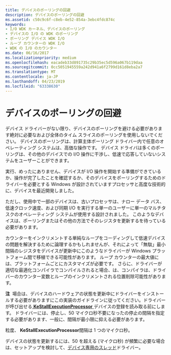 ```yaml
---
title: デバイスのポーリングの回避
description: デバイスのポーリングの回避
ms.assetid: c50c9c6f-c8eb-4e52-854a-3ebc4fdc874c
keywords:
- I/O WDK カーネル、デバイスのポーリング
- デバイスの I/O の WDK のポーリング
- ポーリング デバイス WDK I/O
- ループ カウンターの WDK I/O
- WDK の I/O のカウンター
ms.date: 06/16/2017
ms.localizationpriority: medium
ms.openlocfilehash: eacadeb33d891735c29b35ec5d596a067b119daa
ms.sourcegitcommit: 0cc5051945559a242d941a6f2799d161d8eba2a7
ms.translationtype: MT
ms.contentlocale: ja-JP
ms.lasthandoff: 04/23/2019
ms.locfileid: "63338630"
---
```

# <a name="avoid-polling-devices"></a>デバイスのポーリングの回避





デバイス ドライバーがない限り、デバイスのポーリングを避ける必要があります絶対に必要なおよび全体のタイム スライスのポーリングを使用しないでください。 デバイスのポーリングは、計算主体ポーリング ドライバー内で任意のオペレーティング システムは、高価な操作です。 デバイス ドライバは多くのポーリングは、その他のデバイスでの I/O 操作に干渉し、低速で応答していないシステムをユーザーことができます。

実行、めったにありません、デバイスが I/O 操作を開始する準備ができているか、操作が完了したことを確認するか、そのデバイスをポーリングするためのドライバーを必要とする Windows が設計されていますプロセッサと高度な技術的に、デバイスを最近開発しました。

ただし、使用中で一部のデバイスは、古いプロセッサは、ナロー データ バス、低速クロック速度、および同期 I/O を実行する単一のユーザーに単一のマルチタスクのオペレーティング システムが使用する設計されました。 このようなデバイスは、ポーリングまたはその他の方法でそのレジスタを更新するを待っている必要があります。

カウンターをインクリメントする単純なループをコーディングして低速デバイスの問題を解決するために論理するかもしれませんが、それによって「無駄」最小間隔のレジスタをデバイスが更新中にこのようなドライバーが Windows プラットフォーム間で移植できる可能性があります。 ループ カウンターの最大値には、プラットフォームごとにカスタマイズが必要です。 さらに、ドライバーが適切な最適化コンパイラでコンパイルされると場合、は、コンパイラは、ドライバーのカウンター変数とループのインクリメントされる位置削除可能性があります。

**注**  場合は、デバイスのハードウェアの状態を更新中にドライバーをインストールする必要がありますにこの実装のガイドラインに従ってください。ドライバーが呼び出せる[ **KeStallExecutionProcessor** ](https://msdn.microsoft.com/library/windows/hardware/ff553295)デバイスの登録を読み取る前にします。 ドライバーには、停止し、50 マイクロ秒不要になったの停止の間隔を指定する必要があります、一般に、間隔が最小限に抑える必要があります。

粒度、 **KeStallExecutionProcessor**間隔は 1 つのマイクロ秒。

デバイスの状態を更新するには、50 を超える (マイクロ秒) が頻繁に必要な場合は、セットアップを検討して、[デバイス専用のスレッド](device-dedicated-threads.md)ドライバー。

 

 

 




